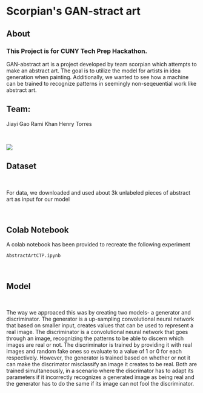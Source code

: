 # Scorpian's GAN-stract art

## About 
### This Project is for CUNY Tech Prep Hackathon. 
GAN-abstract art is a project developed by team scorpian which attempts to make an abstract art. The goal is to utilize the model for artists in idea generation when painting. Additionally, we wanted to see how a machine can be trained to recognize patterns in seemingly non-seqeuential work like abstract art. 



## Team:
Jiayi Gao
Rami Khan
Henry Torres


 
<br>

![](Files/introABS.png)

## Dataset

<br>

For data, we downloaded and used about 3k unlabeled pieces of abstract art as input for our model


<br>

## Colab Notebook

A colab notebook has been provided to recreate the following experiment

```
AbstractArtCTP.ipynb
```
<br>


## Model

<br>

The way we approaced this was by creating two models- a generator and discriminator. The generator is a up-sampling convolutional neural network that based on smaller input, creates values that can be used to represent a real image. The discriminator is a convolutional neural network that goes through an image, recognizing the patterns to be able to discern which images are real or not. The discriminator is trained by providing it with real images  and random fake ones so evaluate to a value of 1 or 0 for each respectively. However, the generator is trained based on whether or not it can make the discrimator misclassify an image it creates to be real. Both are trained simultaneously, in a scenario where the discrimator has to adapt its parameters if it incorrectly recognizes a generated image as being real and the generator has to do the same if its image can not fool the discriminator.

<br>
